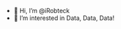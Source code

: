 - 👋 Hi, I’m @iRobteck
- 👀 I’m interested in Data, Data, Data!


<!---
iRobteck/iRobteck is a ✨ special ✨ repository because its `README.md` (this file) appears on your GitHub profile.
You can click the Preview link to take a look at your changes.
--->
